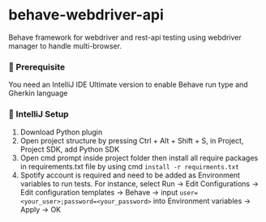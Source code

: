 # behave-webdriver-api
Behave framework for webdriver and rest-api testing using webdriver manager to handle multi-browser.

### 🍬 Prerequisite 
You need an IntelliJ IDE Ultimate version to enable Behave run type and Gherkin language

### 🍰 IntelliJ Setup
1. Download Python plugin
2. Open project structure by pressing Ctrl + Alt + Shift + S, in Project, Project SDK, add Python SDK
3. Open cmd prompt inside project folder then install all require packages in requirements.txt file by using cmd `install -r requirments.txt`
4. Spotify account is required and need to be added as Environment variables to run tests. For instance, select Run -> Edit Configurations 
-> Edit configuration templates -> Behave -> input `user=<your_user>;password=<your_password>` into Environment variables -> Apply -> OK

